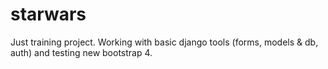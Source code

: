 # starwars
Just training project. Working with basic django tools (forms, models & db, auth) and testing new bootstrap 4.
